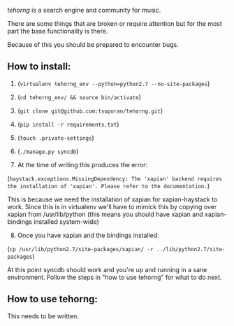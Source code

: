 *tehorng* is a search engine and community for music.

There are some things that are broken or require attention but for the most
part the base functionality is there. 

Because of this you should be prepared to encounter bugs. 

How to install:
---------------

1. (`virtualenv tehorng_env --python=python2.7 --no-site-packages`)

2. (`cd tehorng_env/ && source bin/activate`)

3. (`git clone git@github.com:tsoporan/tehorng.git`)

4. (`pip install -r requirements.txt`)
    
5. (`touch .private-settings`)

6. (`./manage.py syncdb`)

7. At the time of writing this produces the error:

(`haystack.exceptions.MissingDependency: The 'xapian' backend requires the installation of 'xapian'. Please refer to the documentation.`)

This is because we need the installation of xapian for xapian-haystack to
work. Since this is in virtualenv we'll have to mimick this by copying over
xapian from /usr/lib/python (this means you should have xapian and
xapian-bindings installed system-wide)

8. Once you have xapian and the bindings installed:

(`cp /usr/lib/python2.7/site-packages/xapian/ -r ../lib/python2.7/site-packages`)

At this point syncdb should work and you're up and running in a sane
environment. Follow the steps in "how to use tehorng" for what to do next.


How to use tehorng:
-------------------

This needs to be written.

